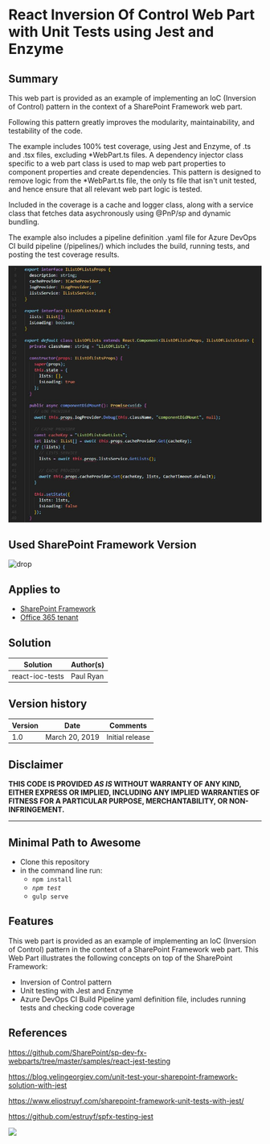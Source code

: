 # React Inversion Of Control Web Part with Unit Tests using Jest and Enzyme

## Summary
This web part is provided as an example of implementing an IoC (Inversion of Control) pattern in the context of a SharePoint Framework web part.

Following this pattern greatly improves the modularity, maintainability, and testability of the code.

The example includes 100% test coverage, using Jest and Enzyme, of .ts and .tsx files, excluding *WebPart.ts files. A dependency injector class specific to a web part class is used to map web part properties to component properties and create dependencies. This pattern is designed to remove logic from the *WebPart.ts file, the only ts file that isn't unit tested, and hence ensure that all relevant web part logic is tested.

Included in the coverage is a cache and logger class, along with a service class that fetches data asychronously using @PnP/sp and dynamic bundling.

The example also includes a pipeline definition .yaml file for Azure DevOps CI build pipeline (/pipelines/) which includes the build, running tests, and posting the test coverage results.

![Sample SPFx Web Part implementing IoC pattern](./assets/preview.jpg)

## Used SharePoint Framework Version 
![drop](https://img.shields.io/badge/version-1.8.0-green.svg)

## Applies to

* [SharePoint Framework](https:/dev.office.com/sharepoint)
* [Office 365 tenant](https://dev.office.com/sharepoint/docs/spfx/set-up-your-development-environment)


## Solution

Solution|Author(s)
--------|---------
react-ioc-tests | Paul Ryan

## Version history

Version|Date|Comments
-------|----|--------
1.0|March 20, 2019|Initial release

## Disclaimer 
**THIS CODE IS PROVIDED *AS IS* WITHOUT WARRANTY OF ANY KIND, EITHER EXPRESS OR IMPLIED, INCLUDING ANY IMPLIED WARRANTIES OF FITNESS FOR A PARTICULAR PURPOSE, MERCHANTABILITY, OR NON-INFRINGEMENT.**

---

## Minimal Path to Awesome

- Clone this repository
- in the command line run:
  - `npm install`
  - *`npm test`*
  - `gulp serve`

## Features
This web part is provided as an example of implementing an IoC (Inversion of Control) pattern in the context of a SharePoint Framework web part.
This Web Part illustrates the following concepts on top of the SharePoint Framework:

- Inversion of Control pattern
- Unit testing with Jest and Enzyme
- Azure DevOps CI Build Pipeline yaml definition file, includes running tests and checking code coverage

## References

https://github.com/SharePoint/sp-dev-fx-webparts/tree/master/samples/react-jest-testing

https://blog.velingeorgiev.com/unit-test-your-sharepoint-framework-solution-with-jest

https://www.eliostruyf.com/sharepoint-framework-unit-tests-with-jest/

https://github.com/estruyf/spfx-testing-jest



<img src="https://telemetry.sharepointpnp.com/sp-dev-fx-webparts/samples/react-ioc-tests" />